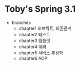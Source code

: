 # Toby's Spring 3.1

- branches
  - chapter1 오브젝트, 의존관계
  - chapter2 테스트
  - chapter3 템플릿
  - chapter4 예외
  - chapter5 서비스 추상화
  - chapter6 AOP
